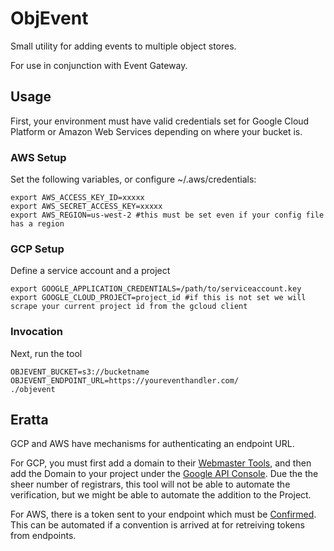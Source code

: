 # ObjEvent

Small utility for adding events to multiple object stores.

For use in conjunction with Event Gateway.

## Usage

First, your environment must have valid credentials set for Google Cloud Platform or Amazon Web Services depending on where your bucket is.

### AWS Setup

Set the following variables, or configure ~/.aws/credentials:

```
export AWS_ACCESS_KEY_ID=xxxxx
export AWS_SECRET_ACCESS_KEY=xxxxx
export AWS_REGION=us-west-2 #this must be set even if your config file has a region
```

### GCP Setup

Define a service account and a project

```
export GOOGLE_APPLICATION_CREDENTIALS=/path/to/serviceaccount.key
export GOOGLE_CLOUD_PROJECT=project_id #if this is not set we will scrape your current project id from the gcloud client
```
### Invocation 

Next, run the tool

```
OBJEVENT_BUCKET=s3://bucketname
OBJEVENT_ENDPOINT_URL=https://youreventhandler.com/
./objevent
```

## Eratta

GCP and AWS have mechanisms for authenticating an endpoint URL.

For GCP, you must first add a domain to their [Webmaster Tools](https://www.google.com/webmasters/verification/home?hl=en), and then add the Domain to your project under the [Google API Console](https://console.developers.google.com/apis/credentials/domainverification?project=objectevent&folder&organizationId). Due the the sheer number of registrars, this tool will not be able to automate the verification, but we might be able to automate the addition to the Project.

For AWS, there is a token sent to your endpoint which must be [Confirmed](https://docs.aws.amazon.com/sdk-for-go/api/service/sns/#SNS.ConfirmSubscription). This can be automated if a convention is arrived at for retreiving tokens from endpoints.
